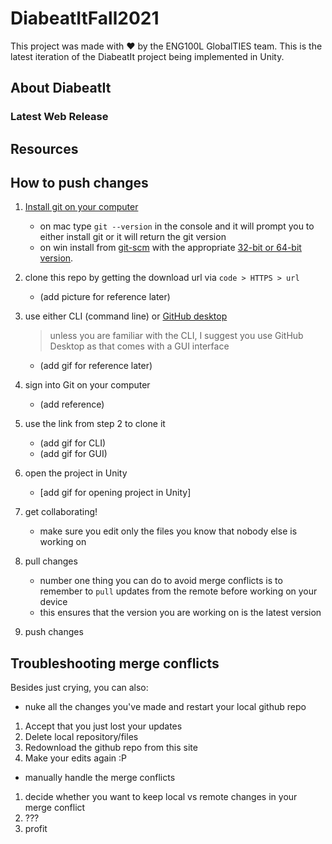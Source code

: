 # DiabeatItFall2021

This project was made with :heart: by the ENG100L GlobalTIES team. This is the latest iteration of the DiabeatIt project being implemented in Unity.

## About DiabeatIt

### Latest Web Release

## Resources

## How to push changes
1. [Install git on your computer](https://git-scm.com/book/en/v2/Getting-Started-Installing-Git)
   * on mac type `git --version` in the console and it will prompt you to either install git or it will return the git version
   * on win install from [git-scm](https://git-scm.com/download/win) with the appropriate [32-bit or 64-bit version](https://support.microsoft.com/en-us/windows/32-bit-and-64-bit-windows-frequently-asked-questions-c6ca9541-8dce-4d48-0415-94a3faa2e13d).
  
2. clone this repo by getting the download url via `code > HTTPS > url`
   * (add picture for reference later)
  
3. use either CLI (command line) or [GitHub desktop](https://desktop.github.com/)
   > unless you are familiar with the CLI, I suggest you use GitHub Desktop as that comes with a GUI interface
   * (add gif for reference later)

4. sign into Git on your computer
   * (add reference)
  
5. use the link from step 2 to clone it
   * (add gif for CLI)
   * (add gif for GUI)
  
6. open the project in Unity
   * [add gif for opening project in Unity]

7. get collaborating!
   * make sure you edit only the files you know that nobody else is working on

8. pull changes
   * number one thing you can do to avoid merge conflicts is to remember to `pull` updates from the remote before working on your device
   * this ensures that the version you are working on is the latest version

9. push changes

## Troubleshooting merge conflicts
Besides just crying, you can also:
 * nuke all the changes you've made and restart your local github repo
  1. Accept that you just lost your updates
  2. Delete local repository/files
  3. Redownload the github repo from this site
  4. Make your edits again :P
 * manually handle the merge conflicts
  1. decide whether you want to keep local vs remote changes in your merge conflict
  2. ???
  3. profit 
